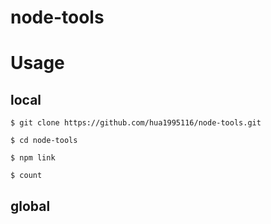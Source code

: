 # node-tools

# Usage

## local
```
$ git clone https://github.com/hua1995116/node-tools.git

$ cd node-tools

$ npm link

$ count
```

## global 

